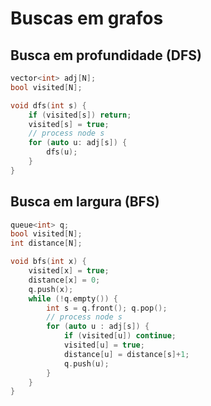 # Buscas em grafos

## Busca em profundidade (DFS)

```c++
vector<int> adj[N];
bool visited[N];

void dfs(int s) {
    if (visited[s]) return;
    visited[s] = true;
    // process node s
    for (auto u: adj[s]) {
        dfs(u);
    }
}
```

## Busca em largura (BFS)

```c++
queue<int> q;
bool visited[N];
int distance[N];

void bfs(int x) {
    visited[x] = true;
    distance[x] = 0;
    q.push(x);
    while (!q.empty()) {
        int s = q.front(); q.pop();
        // process node s
        for (auto u : adj[s]) {
            if (visited[u]) continue;
            visited[u] = true;
            distance[u] = distance[s]+1;
            q.push(u);
        }
    }
}
```
